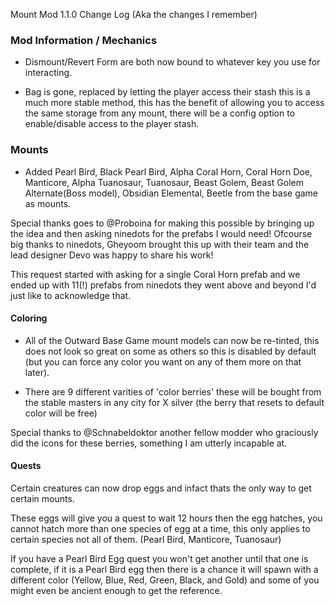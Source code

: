 Mount Mod 1.1.0 Change Log (Aka the changes I remember)


 ### Mod Information / Mechanics

- Dismount/Revert Form are both now bound to whatever key you use for interacting.

- Bag is gone, replaced by letting the player access their stash this is a much more stable method, this has the benefit of allowing you to access the same storage from any mount, there will be a config option to enable/disable access to the player stash.



### Mounts

- Added Pearl Bird, Black Pearl Bird, Alpha Coral Horn, Coral Horn Doe, Manticore, Alpha Tuanosaur, Tuanosaur, Beast Golem, Beast Golem Alternate(Boss model), Obsidian Elemental, Beetle from the base game as mounts. 

Special thanks goes to @Proboina for making this possible by bringing up the idea and then asking ninedots for the prefabs I would need! 
Ofcourse big thanks to ninedots, Gheyoom brought this up with their team and the lead designer Devo was happy to share his work!

This request started with asking for a single Coral Horn prefab and we ended up with 11(!) prefabs from ninedots they went above and beyond I'd just like to acknowledge that.

#### Coloring

- All of the Outward Base Game mount models can now be re-tinted, this does not look so great on some as others so this is disabled by default (but you can force any color you want on any of them more on that later).

- There are 9 different varities of 'color berries' these will be bought from the stable masters in any city for X silver (the berry that resets to default color will be free)

Special thanks to @Schnabeldoktor another fellow modder who graciously did the icons for these berries, something I am utterly incapable at.

#### Quests

Certain creatures can now drop eggs and infact thats the only way to get certain mounts.

These eggs will give you a quest to wait 12 hours then the egg hatches, you cannot hatch more than one species of egg at a time, this only applies to certain species not all of them. (Pearl Bird, Manticore, Tuanosaur)


If you have a Pearl Bird Egg quest you won't get another until that one is complete, if it is a Pearl Bird egg then there is a chance it will spawn with a different color (Yellow, Blue, Red, Green, Black, and Gold) and some of you might even be ancient enough to get the reference.
